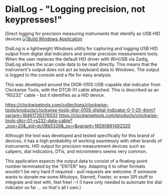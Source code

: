 # DialLog - "Logging precision, not keypresses!"
Direct logging for precision measuring instruments that identify as USB HID devices
[![Build Windows Application](https://github.com/RndmNmbr/DialLog/actions/workflows/build.yaml/badge.svg)](https://github.com/RndmNmbr/DialLog/actions/workflows/build.yaml)

DialLog is a lightweight Windows utility for capturing and logging USB HID output from digital dial indicators and similar precision measurement tools. When the user replaces the default HID driver with WinUSB via Zadig, DialLog allows the scan code data to be read directly.  This means that the instrument's output does not act as keyboard data to Windows.  The output is logged to the console and a file for easy analysis.

This was developed around the DIGR-0105 USB-capable dial indicator from Clockwise Tools, with the DTCR-01 cable attached.  This is described as an "RS232" cable - but it identifies as a HID device.

https://clockwisetools.com/collections/clockwise-tools/products/clockwise-tools-digr-0105-digital-indicator-0-1-25-4mm?variant=18461726376032
https://clockwisetools.com/products/clockwise-tools-dtcr-01-rs232-data-cable?_pos=20&_sid=dc08b5326&_ss=r&variant=18590861492320

Although the tool was developed and tested specifically for this brand of devices, it has a high probability of working seamlessly with other brands of instruments.  HID output for precision measurement devices such as calipers, dial indicators, DTIs, and micrometers seems very common.

This application expects the output data to consist of a floating-point number terminated by the "ENTER" key.  Adapting it to other formats wouldn't be very hard if required - pull requests are welcome. If someone wants to donate me some Mitutoyo, Starrett, Fowler, or even SPI stuff to integrate and test with, feel free! :-) (I have only needed to automate the dial indicator so far ... so that's all I own.)
